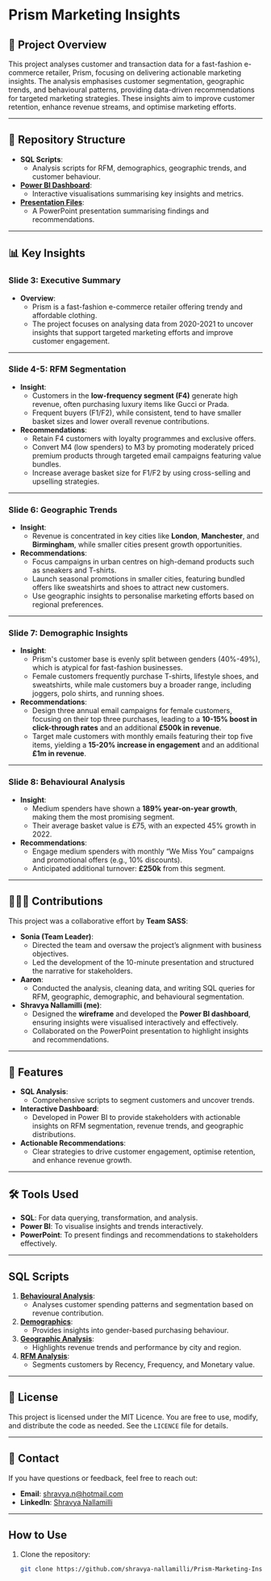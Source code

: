 # Prism Marketing Insights

## 📖 Project Overview
This project analyses customer and transaction data for a fast-fashion e-commerce retailer, Prism, focusing on delivering actionable marketing insights. The analysis emphasises customer segmentation, geographic trends, and behavioural patterns, providing data-driven recommendations for targeted marketing strategies. These insights aim to improve customer retention, enhance revenue streams, and optimise marketing efforts.

---

## 📁 Repository Structure

- **SQL Scripts**: 
  - Analysis scripts for RFM, demographics, geographic trends, and customer behaviour.
- **[Power BI Dashboard](https://github.com/shravya-nallamilli/Prism-Marketing-Insights/blob/ddd8799953ba48cf0de44590a0b42f947fa4e24d/Team%20SASS%20dashboard.pbix)**:
  - Interactive visualisations summarising key insights and metrics.
- **[Presentation Files](https://github.com/shravya-nallamilli/Prism-Marketing-Insights/blob/ddd8799953ba48cf0de44590a0b42f947fa4e24d/Prism%20Marketing%20Insights.pdf)**:
  - A PowerPoint presentation summarising findings and recommendations.

---

## 📊 Key Insights

### Slide 3: Executive Summary
- **Overview**: 
  - Prism is a fast-fashion e-commerce retailer offering trendy and affordable clothing.
  - The project focuses on analysing data from 2020-2021 to uncover insights that support targeted marketing efforts and improve customer engagement.

---

### Slide 4-5: RFM Segmentation
- **Insight**: 
  - Customers in the **low-frequency segment (F4)** generate high revenue, often purchasing luxury items like Gucci or Prada.
  - Frequent buyers (F1/F2), while consistent, tend to have smaller basket sizes and lower overall revenue contributions.
- **Recommendations**: 
  - Retain F4 customers with loyalty programmes and exclusive offers.
  - Convert M4 (low spenders) to M3 by promoting moderately priced premium products through targeted email campaigns featuring value bundles.
  - Increase average basket size for F1/F2 by using cross-selling and upselling strategies.

---

### Slide 6: Geographic Trends
- **Insight**: 
  - Revenue is concentrated in key cities like **London**, **Manchester**, and **Birmingham**, while smaller cities present growth opportunities.
- **Recommendations**: 
  - Focus campaigns in urban centres on high-demand products such as sneakers and T-shirts.
  - Launch seasonal promotions in smaller cities, featuring bundled offers like sweatshirts and shoes to attract new customers.
  - Use geographic insights to personalise marketing efforts based on regional preferences.

---

### Slide 7: Demographic Insights
- **Insight**: 
  - Prism's customer base is evenly split between genders (40%-49%), which is atypical for fast-fashion businesses.
  - Female customers frequently purchase T-shirts, lifestyle shoes, and sweatshirts, while male customers buy a broader range, including joggers, polo shirts, and running shoes.
- **Recommendations**: 
  - Design three annual email campaigns for female customers, focusing on their top three purchases, leading to a **10-15% boost in click-through rates** and an additional **£500k in revenue**.
  - Target male customers with monthly emails featuring their top five items, yielding a **15-20% increase in engagement** and an additional **£1m in revenue**.

---

### Slide 8: Behavioural Analysis
- **Insight**: 
  - Medium spenders have shown a **189% year-on-year growth**, making them the most promising segment.
  - Their average basket value is £75, with an expected 45% growth in 2022.
- **Recommendations**: 
  - Engage medium spenders with monthly “We Miss You” campaigns and promotional offers (e.g., 10% discounts).
  - Anticipated additional turnover: **£250k** from this segment.

---

## 🧑‍🤝‍🧑 Contributions

This project was a collaborative effort by **Team SASS**:
- **Sonia (Team Leader)**: 
  - Directed the team and oversaw the project’s alignment with business objectives.
  - Led the development of the 10-minute presentation and structured the narrative for stakeholders.
- **Aaron**: 
  - Conducted the analysis, cleaning data, and writing SQL queries for RFM, geographic, demographic, and behavioural segmentation.
- **Shravya Nallamilli (me)**: 
  - Designed the **wireframe** and developed the **Power BI dashboard**, ensuring insights were visualised interactively and effectively.
  - Collaborated on the PowerPoint presentation to highlight insights and recommendations.

---

## 🚀 Features

- **SQL Analysis**:
  - Comprehensive scripts to segment customers and uncover trends.
- **Interactive Dashboard**:
  - Developed in Power BI to provide stakeholders with actionable insights on RFM segmentation, revenue trends, and geographic distributions.
- **Actionable Recommendations**:
  - Clear strategies to drive customer engagement, optimise retention, and enhance revenue growth.

---

## 🛠 Tools Used

- **SQL**: For data querying, transformation, and analysis.
- **Power BI**: To visualise insights and trends interactively.
- **PowerPoint**: To present findings and recommendations to stakeholders effectively.

---

## SQL Scripts

1. **[Behavioural Analysis](https://github.com/shravya-nallamilli/Prism-Marketing-Insights/blob/27267ee82e8a6f7f58542c5c1c6fb3ff77426d9d/behavioural_analysis.sql)**:
   - Analyses customer spending patterns and segmentation based on revenue contribution.
2. **[Demographics](https://github.com/shravya-nallamilli/Prism-Marketing-Insights/blob/27267ee82e8a6f7f58542c5c1c6fb3ff77426d9d/demographics_analysis.sql)**:
   - Provides insights into gender-based purchasing behaviour.
3. **[Geographic Analysis](https://github.com/shravya-nallamilli/Prism-Marketing-Insights/blob/27267ee82e8a6f7f58542c5c1c6fb3ff77426d9d/geographic_analysis.sql)**:
   - Highlights revenue trends and performance by city and region.
4. **[RFM Analysis](https://github.com/shravya-nallamilli/Prism-Marketing-Insights/blob/27267ee82e8a6f7f58542c5c1c6fb3ff77426d9d/rfm_analysis_complete.sql)**:
   - Segments customers by Recency, Frequency, and Monetary value.

---

## 📝 License

This project is licensed under the MIT Licence. You are free to use, modify, and distribute the code as needed. See the `LICENCE` file for details.

---

## 📧 Contact

If you have questions or feedback, feel free to reach out:
- **Email**: shravya.n@hotmail.com
- **LinkedIn**: [Shravya Nallamilli](https://www.linkedin.com/in/shravya-nallamilli)

---

## How to Use

1. Clone the repository:
   ```bash
   git clone https://github.com/shravya-nallamilli/Prism-Marketing-Insights.git
